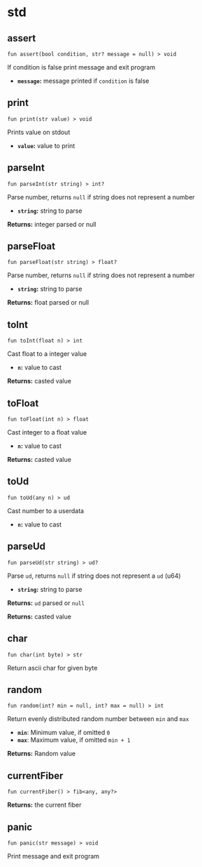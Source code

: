 # std

## assert
```buzz
fun assert(bool condition, str? message = null) > void 
```
If condition is false print message and exit program
- **`message`:** message printed if `condition` is false

## print
```buzz
fun print(str value) > void 
```
Prints value on stdout
- **`value`:** value to print

## parseInt
```buzz
fun parseInt(str string) > int? 
```
Parse number, returns `null` if string does not represent a number
- **`string`:** string to parse

**Returns:** integer parsed or null
## parseFloat
```buzz
fun parseFloat(str string) > float? 
```
Parse number, returns `null` if string does not represent a number
- **`string`:** string to parse

**Returns:** float parsed or null
## toInt
```buzz
fun toInt(float n) > int 
```
Cast float to a integer value
- **`n`:** value to cast

**Returns:** casted value
## toFloat
```buzz
fun toFloat(int n) > float 
```
Cast integer to a float value
- **`n`:** value to cast

**Returns:** casted value

## toUd
```buzz
fun toUd(any n) > ud
```
Cast number to a userdata
- **`n`:** value to cast

## parseUd
```buzz
fun parseUd(str string) > ud?
```
Parse `ud`, returns `null` if string does not represent a `ud` (u64)
- **`string`:** string to parse

**Returns:** `ud` parsed or `null`

**Returns:** casted value
## char
```buzz
fun char(int byte) > str 
```
Return ascii char for given byte

## random
```buzz
fun random(int? min = null, int? max = null) > int
```
Return evenly distributed random number between `min` and `max`
- **`min`**: Minimum value, if omitted `0`
- **`max`**: Maximum value, if omitted `min + 1`

**Returns:** Random value

## currentFiber
```buzz
fun currentFiber() > fib<any, any?>
```
**Returns:** the current fiber

## panic
```buzz
fun panic(str message) > void
```
Print message and exit program
